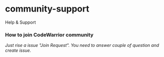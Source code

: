 # community-support
Help &amp; Support

### How to join CodeWarrior community
   *Just rise a issue "Join Request". You need to answer couple of question and create issue.*
